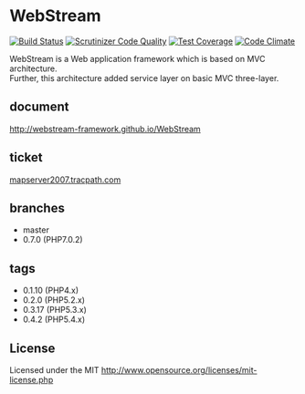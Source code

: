 # WebStream
[![Build Status](https://travis-ci.org/webstream-framework/Test.svg?branch=master)](https://travis-ci.org/webstream-framework/Test)
[![Scrutinizer Code Quality](https://scrutinizer-ci.com/g/webstream-framework/WebStream/badges/quality-score.png?b=feature%2F0.7.0)](https://scrutinizer-ci.com/g/webstream-framework/WebStream/?branch=feature%2F0.7.0)
[![Test Coverage](https://codeclimate.com/github/webstream-framework/Test/badges/coverage.svg)](https://codeclimate.com/github/webstream-framework/Test/coverage)
[![Code Climate](https://codeclimate.com/github/webstream-framework/Test/badges/gpa.svg)](https://codeclimate.com/github/webstream-framework/Test)

WebStream is a Web application framework which is based on MVC architecture.  
Further, this architecture added service layer on basic MVC three-layer.

## document
http://webstream-framework.github.io/WebStream

## ticket
[mapserver2007.tracpath.com](https://mapserver2007.tracpath.com/-/dashboard)

## branches
* master
* 0.7.0 (PHP7.0.2)

## tags
* 0.1.10 (PHP4.x)
* 0.2.0  (PHP5.2.x)
* 0.3.17 (PHP5.3.x)
* 0.4.2  (PHP5.4.x)

## License
Licensed under the MIT
http://www.opensource.org/licenses/mit-license.php
